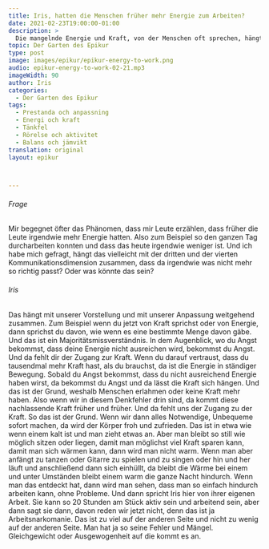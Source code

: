```yaml
---
title: Iris, hatten die Menschen früher mehr Energie zum Arbeiten?
date: 2021-02-23T19:00:00-01:00
description: >
  Die mangelnde Energie und Kraft, von der Menschen oft sprechen, hängt mit einem Denkfehler zusammen, der dazu führt, dass man Angst bekommt und damit der Zugang zur Kraft verloren geht, aber wenn man lernt, darauf zu vertrauen, dass man genug Energie hat, kann man ohne Probleme durch die Arbeit gehen.
topic: Der Garten des Epikur
type: post
image: images/epikur/epikur-energy-to-work.png
audio: epikur-energy-to-work-02-21.mp3
imageWidth: 90
author: Iris
categories:
  - Der Garten des Epikur
tags:
  - Prestanda och anpassning
  - Energi och kraft
  - Tänkfel
  - Rörelse och aktivitet
  - Balans och jämvikt
translation: original
layout: epikur



---
```


###### Frage
Mir begegnet öfter das Phänomen, dass mir Leute erzählen, dass früher die Leute irgendwie mehr Energie hatten.
Also zum Beispiel so den ganzen Tag durcharbeiten konnten und dass das heute irgendwie weniger ist.
Und ich habe mich gefragt, hängt das vielleicht mit der dritten und der vierten Kommunikationsdimension zusammen, dass da irgendwie was nicht mehr so richtig passt?
Oder was könnte das sein?

###### Iris
Das hängt mit unserer Vorstellung und mit unserer Anpassung weitgehend zusammen.
Zum Beispiel wenn du jetzt von Kraft sprichst oder von Energie, dann sprichst du davon, wie wenn es eine bestimmte Menge davon gäbe.
Und das ist ein Majoritätsmissverständnis.
In dem Augenblick, wo du Angst bekommst, dass deine Energie nicht ausreichen wird, bekommst du Angst.
Und da fehlt dir der Zugang zur Kraft.
Wenn du darauf vertraust, dass du tausendmal mehr Kraft hast, als du brauchst, da ist die Energie in ständiger Bewegung.
Sobald du Angst bekommst, dass du nicht ausreichend Energie haben wirst, da bekommst du Angst und da lässt die Kraft sich hängen.
Und das ist der Grund, weshalb Menschen erlahmen oder keine Kraft mehr haben.
Also wenn wir in diesem Denkfehler drin sind, da kommt diese nachlassende Kraft früher und früher.
Und da fehlt uns der Zugang zu der Kraft.
So das ist der Grund.
Wenn wir dann alles Notwendige, Unbequeme sofort machen, da wird der Körper froh und zufrieden.
Das ist in etwa wie wenn einem kalt ist und man zieht etwas an.
Aber man bleibt so still wie möglich sitzen oder liegen, damit man möglichst viel Kraft sparen kann, damit man sich wärmen kann, dann wird man nicht warm.
Wenn man aber anfängt zu tanzen oder Gitarre zu spielen und zu singen oder hin und her läuft und anschließend dann sich einhüllt, da bleibt die Wärme bei einem und unter Umständen bleibt einem warm die ganze Nacht hindurch.
Wenn man das entdeckt hat, dann wird man sehen, dass man so einfach hindurch arbeiten kann, ohne Probleme.
Und dann spricht Iris hier von ihrer eigenen Arbeit.
Sie kann so 20 Stunden am Stück aktiv sein und arbeitend sein, aber dann sagt sie dann, davon reden wir jetzt nicht, denn das ist ja Arbeitsnarkomanie.
Das ist zu viel auf der anderen Seite und nicht zu wenig auf der anderen Seite.
Man hat ja so seine Fehler und Mängel.
Gleichgewicht oder Ausgewogenheit auf die kommt es an.